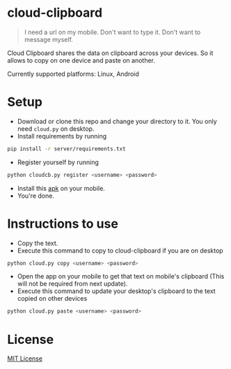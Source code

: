 # cloud-clipboard

> I need a url on my mobile. Don't want to type it. Don't want to message myself.

Cloud Clipboard shares the data on clipboard across your devices. So it allows to copy on one device and paste on another.

Currently supported platforms: Linux, Android

# Setup

- Download or clone this repo and change your directory to it. You only need `cloud.py` on desktop.
- Install requirements by running

```bash
pip install -r server/requirements.txt
```

- Register yourself by running

```bash
python cloudcb.py register <username> <password>
```

- Install this [apk](https://github.com/krsoninikhil/cloud-clipboard/raw/master/mobile/bin/CloudClipboard-0.1-debug.apk) on your mobile.
- You're done.

# Instructions to use

- Copy the text.
- Execute this command to copy to cloud-clipboard if you are on desktop

```bash
python cloud.py copy <username> <password>
```

- Open the app on your mobile to get that text on mobile's clipboard (This will not be required from next update).
- Execute this command to update your desktop's clipboard to the text copied on other devices

```bash
python cloud.py paste <username> <password>
```

# License

[MIT License](https://nks.mit-license.org/)